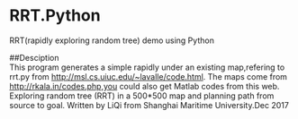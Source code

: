 # RRT.Python
RRT(rapidly exploring random tree) demo using Python

##Desciption    
This program generates a simple rapidly under an existing map,refering to rrt.py from http://msl.cs.uiuc.edu/~lavalle/code.html.
The maps come from http://rkala.in/codes.php,you could also get Matlab codes from this web.
Exploring random tree (RRT) in a 500*500 map and planning path from source to goal.
Written by LiQi from Shanghai Maritime University.Dec 2017

##
